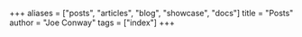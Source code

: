 +++
aliases = ["posts", "articles", "blog", "showcase", "docs"]
title = "Posts"
author = "Joe Conway"
tags = ["index"]
+++
